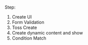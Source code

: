 Step:
1. Create UI
2. Form Validation
3. Toss Create 
4. Create dynamic content and show 
5. Condition Match 
